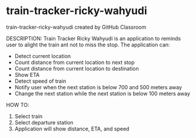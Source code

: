 # train-tracker-ricky-wahyudi
train-tracker-ricky-wahyudi created by GitHub Classroom

DESCRIPTION:
Train Tracker Ricky Wahyudi is an application to reminds 
user to alight the train ant not to miss the stop. The
application can:
- Detect current location
- Count distance from current location to next stop
- Count distance from current location to destination
- Show ETA
- Detect speed of train
- Notify user when the next station is below 700 and 
  500 meters away
- Change the next station while the next station is 
  below 100 meters away

HOW TO:
1. Select train
2. Select departure station
3. Application will show distance, ETA, and speed
